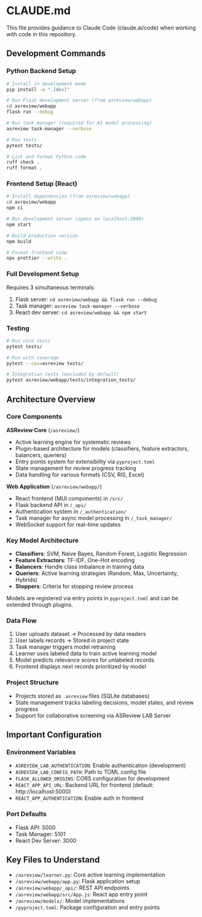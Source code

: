 # CLAUDE.md

This file provides guidance to Claude Code (claude.ai/code) when working with code in this repository.

## Development Commands

### Python Backend Setup
```bash
# Install in development mode
pip install -e ".[dev]"

# Run Flask development server (from asreview/webapp)
cd asreview/webapp
flask run --debug

# Run task manager (required for AI model processing)
asreview task-manager --verbose

# Run tests
pytest tests/

# Lint and format Python code
ruff check .
ruff format .
```

### Frontend Setup (React)
```bash
# Install dependencies (from asreview/webapp)
cd asreview/webapp
npm ci

# Run development server (opens on localhost:3000)
npm start

# Build production version
npm build

# Format frontend code
npx prettier --write .
```

### Full Development Setup
Requires 3 simultaneous terminals:
1. Flask server: `cd asreview/webapp && flask run --debug`
2. Task manager: `asreview task-manager --verbose`
3. React dev server: `cd asreview/webapp && npm start`

### Testing
```bash
# Run core tests
pytest tests/

# Run with coverage
pytest --cov=asreview tests/

# Integration tests (excluded by default)
pytest asreview/webapp/tests/integration_tests/
```

## Architecture Overview

### Core Components

**ASReview Core** (`/asreview/`)
- Active learning engine for systematic reviews
- Plugin-based architecture for models (classifiers, feature extractors, balancers, queriers)
- Entry points system for extensibility via `pyproject.toml`
- State management for review progress tracking
- Data handling for various formats (CSV, RIS, Excel)

**Web Application** (`/asreview/webapp/`)
- React frontend (MUI components) in `/src/`
- Flask backend API in `/_api/`
- Authentication system in `/_authentication/`
- Task manager for async model processing in `/_task_manager/`
- WebSocket support for real-time updates

### Key Model Architecture
- **Classifiers**: SVM, Naive Bayes, Random Forest, Logistic Regression
- **Feature Extractors**: TF-IDF, One-Hot encoding
- **Balancers**: Handle class imbalance in training data
- **Queriers**: Active learning strategies (Random, Max, Uncertainty, Hybrids)
- **Stoppers**: Criteria for stopping review process

Models are registered via entry points in `pyproject.toml` and can be extended through plugins.

### Data Flow
1. User uploads dataset → Processed by data readers
2. User labels records → Stored in project state
3. Task manager triggers model retraining
4. Learner uses labeled data to train active learning model
5. Model predicts relevance scores for unlabeled records
6. Frontend displays next records prioritized by model

### Project Structure
- Projects stored as `.asreview` files (SQLite databases)
- State management tracks labeling decisions, model states, and review progress
- Support for collaborative screening via ASReview LAB Server

## Important Configuration

### Environment Variables
- `ASREVIEW_LAB_AUTHENTICATION`: Enable authentication (development)
- `ASREVIEW_LAB_CONFIG_PATH`: Path to TOML config file
- `FLASK_ALLOWED_ORIGINS`: CORS configuration for development
- `REACT_APP_API_URL`: Backend URL for frontend (default: http://localhost:5000)
- `REACT_APP_AUTHENTICATION`: Enable auth in frontend

### Port Defaults
- Flask API: 5000
- Task Manager: 5101  
- React Dev Server: 3000

## Key Files to Understand

- `/asreview/learner.py`: Core active learning implementation
- `/asreview/webapp/app.py`: Flask application setup
- `/asreview/webapp/_api/`: REST API endpoints
- `/asreview/webapp/src/App.js`: React app entry point
- `/asreview/models/`: Model implementations
- `/pyproject.toml`: Package configuration and entry points